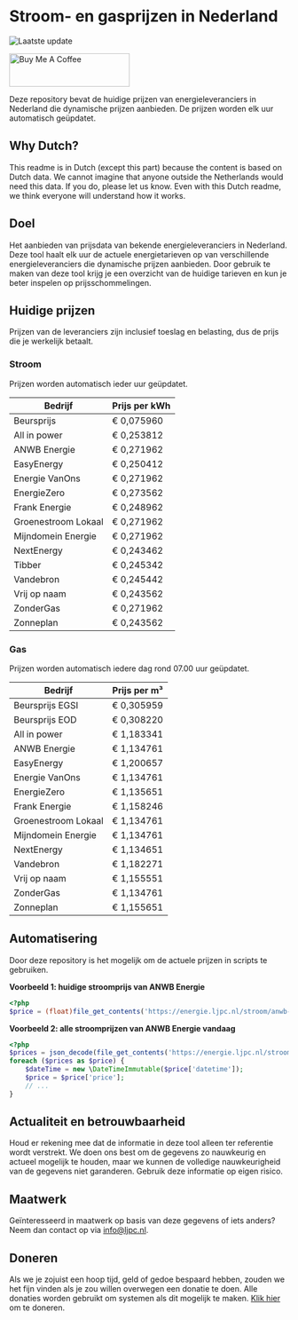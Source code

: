 # Stroom- en gasprijzen in Nederland

![Laatste update](https://img.shields.io/badge/laatste%20update-2024--07--13%2020%3A00%20CET-brightgreen)

<a href="https://www.buymeacoffee.com/Lars-" target="_blank"><img src="https://cdn.buymeacoffee.com/buttons/v2/default-orange.png" alt="Buy Me A Coffee" height="60" style="height: 60px !important;width: 217px !important;" ></a>

Deze repository bevat de huidige prijzen van energieleveranciers in Nederland die dynamische prijzen aanbieden. De prijzen worden elk uur automatisch geüpdatet.

## Why Dutch?

This readme is in Dutch (except this part) because the content is based on Dutch data. We cannot imagine that anyone outside the Netherlands would need this data. If you do, please let us know. Even with this Dutch readme, we think
everyone will understand how it works.

## Doel

Het aanbieden van prijsdata van bekende energieleveranciers in Nederland. Deze tool haalt elk uur de actuele energietarieven op van verschillende energieleveranciers die dynamische prijzen aanbieden. Door gebruik te maken van deze tool
krijg je een overzicht van de huidige tarieven en kun je beter inspelen op prijsschommelingen.

## Huidige prijzen

Prijzen van de leveranciers zijn inclusief toeslag en belasting, dus de prijs die je werkelijk betaalt.

### Stroom

Prijzen worden automatisch ieder uur geüpdatet.

 Bedrijf | Prijs per kWh 
---------|---------------
Beursprijs | € 0,075960
All in power | € 0,253812
ANWB Energie | € 0,271962
EasyEnergy | € 0,250412
Energie VanOns | € 0,271962
EnergieZero | € 0,273562
Frank Energie | € 0,248962
Groenestroom Lokaal | € 0,271962
Mijndomein Energie | € 0,271962
NextEnergy | € 0,243462
Tibber | € 0,245342
Vandebron | € 0,245442
Vrij op naam | € 0,243562
ZonderGas | € 0,271962
Zonneplan | € 0,243562


### Gas

Prijzen worden automatisch iedere dag rond 07.00 uur geüpdatet.

 Bedrijf | Prijs per m³ 
---------|--------------
Beursprijs EGSI | € 0,305959
Beursprijs EOD | € 0,308220
All in power | € 1,183341
ANWB Energie | € 1,134761
EasyEnergy | € 1,200657
Energie VanOns | € 1,134761
EnergieZero | € 1,135651
Frank Energie | € 1,158246
Groenestroom Lokaal | € 1,134761
Mijndomein Energie | € 1,134761
NextEnergy | € 1,134651
Vandebron | € 1,182271
Vrij op naam | € 1,155551
ZonderGas | € 1,134761
Zonneplan | € 1,155651


## Automatisering

Door deze repository is het mogelijk om de actuele prijzen in scripts te gebruiken.

**Voorbeeld 1: huidige stroomprijs van ANWB Energie**

```php
<?php
$price = (float)file_get_contents('https://energie.ljpc.nl/stroom/anwb-energie-nu.txt');

```

**Voorbeeld 2: alle stroomprijzen van ANWB Energie vandaag**

```php
<?php
$prices = json_decode(file_get_contents('https://energie.ljpc.nl/stroom/all-in-power-vandaag.json'),true);
foreach ($prices as $price) {
    $dateTime = new \DateTimeImmutable($price['datetime']);
    $price = $price['price'];
    // ...
}
```

## Actualiteit en betrouwbaarheid

Houd er rekening mee dat de informatie in deze tool alleen ter referentie wordt verstrekt. We doen ons best om de gegevens zo nauwkeurig en actueel mogelijk te houden, maar we kunnen de volledige nauwkeurigheid van de gegevens niet
garanderen. Gebruik deze informatie op eigen risico.

## Maatwerk

Geïnteresseerd in maatwerk op basis van deze gegevens of iets anders? Neem dan contact op
via [info@ljpc.nl](mailto:info@ljpc.nl?subject=Energie%20prijzen).

## Doneren

Als we je zojuist een hoop tijd, geld of gedoe bespaard hebben, zouden we het fijn vinden als je zou willen overwegen een
donatie te doen. Alle donaties worden gebruikt om systemen als dit mogelijk te
maken. [Klik hier](https://www.buymeacoffee.com/Lars-) om te doneren.

